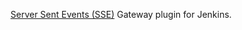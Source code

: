 [Server Sent Events (SSE)](https://html.spec.whatwg.org/multipage/comms.html#server-sent-events) Gateway plugin for Jenkins.